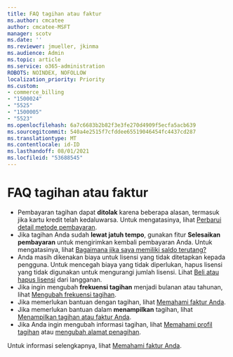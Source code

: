 ```yaml
---
title: FAQ tagihan atau faktur
ms.author: cmcatee
author: cmcatee-MSFT
manager: scotv
ms.date: ''
ms.reviewer: jmueller, jkinma
ms.audience: Admin
ms.topic: article
ms.service: o365-administration
ROBOTS: NOINDEX, NOFOLLOW
localization_priority: Priority
ms.custom:
- commerce_billing
- "1500024"
- "5525"
- "1500005"
- "5523"
ms.openlocfilehash: 6a7c6683b2b82f3e3fe270d4909f5ecfa5acb639
ms.sourcegitcommit: 540a4e2515f7cfddee65519046454fc4437cd287
ms.translationtype: MT
ms.contentlocale: id-ID
ms.lasthandoff: 08/01/2021
ms.locfileid: "53688545"
---
```

# <a name="billing-or-invoice-faq"></a>FAQ tagihan atau faktur

- Pembayaran tagihan dapat **ditolak** karena beberapa alasan, termasuk jika kartu kredit telah kedaluwarsa. Untuk mengatasinya, lihat [Perbarui detail metode pembayaran](/microsoft-365/commerce/billing-and-payments/manage-payment-methods#update-payment-method-details).
- Jika tagihan Anda sudah **lewat jatuh tempo**, gunakan fitur **Selesaikan pembayaran** untuk mengirimkan kembali pembayaran Anda.  Untuk mengatasinya, lihat [Bagaimana jika saya memiliki saldo terutang?](/microsoft-365/commerce/billing-and-payments/pay-for-your-subscription#what-if-i-have-an-outstanding-balance)
- Anda masih dikenakan biaya untuk lisensi yang tidak ditetapkan kepada pengguna. Untuk mencegah biaya yang tidak diperlukan, hapus lisensi yang tidak digunakan untuk mengurangi jumlah lisensi. Lihat [Beli atau hapus lisensi](/microsoft-365/commerce/licenses/buy-licenses) dari langganan.
- Jika ingin mengubah **frekuensi tagihan** menjadi bulanan atau tahunan, lihat [Mengubah frekuensi tagihan](/microsoft-365/commerce/billing-and-payments/change-payment-frequency).
- Jika memerlukan bantuan dengan tagihan, lihat [Memahami faktur Anda](/microsoft-365/commerce/billing-and-payments/understand-your-invoice2).
- Jika memerlukan bantuan dalam **menampilkan** tagihan, lihat [Menampilkan tagihan atau faktur Anda](/microsoft-365/commerce/billing-and-payments/view-your-bill-or-invoice).
- Jika Anda ingin mengubah informasi tagihan, lihat [Memahami profil tagihan](/microsoft-365/commerce/billing-and-payments/manage-billing-profiles) atau [mengubah alamat penagihan](/microsoft-365/commerce/billing-and-payments/change-your-billing-addresses).

Untuk informasi selengkapnya, lihat [Memahami faktur Anda](/microsoft-365/commerce/billing-and-payments/understand-your-invoice2).